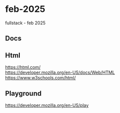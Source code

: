 # feb-2025
fullstack - feb 2025

## Docs
## Html
https://html.com/   
https://developer.mozilla.org/en-US/docs/Web/HTML   
https://www.w3schools.com/html/   
## Playground
https://developer.mozilla.org/en-US/play
